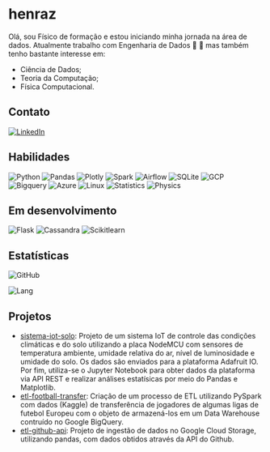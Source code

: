 # **henraz**

Olá, sou Físico de formação e estou iniciando minha jornada na área de dados. 
Atualmente trabalho com Engenharia de Dados :construction_worker: :game_die: mas também tenho bastante interesse em:

- Ciência de Dados;
- Teoria da Computação;
- Física Computacional.

## **Contato**

[![LinkedIn](https://img.shields.io/badge/LinkedIn-fffdc1?style=for-the-badge&logo=linkedin&logoColor=000)](https://www.linkedin.com/in/henraz/)

## **Habilidades**

![Python](https://img.shields.io/badge/Python-fffdc1?style=for-the-badge&logo=python)
![Pandas](https://img.shields.io/badge/Pandas-fffdc1?style=for-the-badge&logo=pandas&logoColor=000)
![Plotly](https://img.shields.io/badge/Plotly-fffdc1?style=for-the-badge&logo=plotly&logoColor=000)
![Spark](https://img.shields.io/badge/Spark-fffdc1?style=for-the-badge&logo=apachespark)
![Airflow](https://img.shields.io/badge/Airflow-fffdc1?style=for-the-badge&logo=apacheairflow&logoColor=000)
![SQLite](https://img.shields.io/badge/SQLite-fffdc1?style=for-the-badge&logo=sqlite&logoColor=000)
![GCP](https://img.shields.io/badge/Google_Cloud-fffdc1?style=for-the-badge&logo=google-cloud)
![Bigquery](https://img.shields.io/badge/BigQuery-fffdc1?style=for-the-badge&logo=googlebigquery)
![Azure](https://img.shields.io/badge/Azure-fffdc1?style=for-the-badge&logo=microsoftazure&logoColor=0055ff)
![Linux](https://img.shields.io/badge/Linux-fffdc1?style=for-the-badge&logo=linux&logoColor=000)
![Statistics](https://img.shields.io/badge/statsiticcs-fffdc1?style=for-the-badge&logo=Statistics&logoColor=000)
![Physics](https://img.shields.io/badge/physics-fffdc1?style=for-the-badge&logo=Physics&logoColor=000)

## **Em desenvolvimento**

![Flask](https://img.shields.io/badge/Flask-fffdc1?style=for-the-badge&logo=flask&logoColor=000)
![Cassandra](https://img.shields.io/badge/Cassandra-fffdc1?style=for-the-badge&logo=apachecassandra&logoColor=000)
![Scikitlearn](https://img.shields.io/badge/Scikit_learn-fffdc1?style=for-the-badge&logo=scikitlearn&logoColor=000)

## **Estatísticas**

![GitHub](https://github-readme-stats.vercel.app/api?username=henraz&theme=transparent&bg_color=fffdc1&show_icons=true&icon_color=fe9402&title_color=ff9400&text_color=000000)


![Lang](https://github-readme-stats-git-masterrstaa-rickstaa.vercel.app/api/top-langs/?username=henraz&layout=compact&bg_color=fffdc1&title_color=ff9400&text_color=000000)

## **Projetos**

- [sistema-iot-solo](https://github.com/henraz/sistema-IoT-solo): Projeto de um sistema IoT de controle das condições climáticas e do solo utilizando a placa NodeMCU com sensores de temperatura ambiente, umidade relativa do ar, nível de luminosidade e umidade do solo. Os dados são enviados para a plataforma Adafruit IO. Por fim, utiliza-se o Jupyter Notebook para obter dados da plataforma via API REST e realizar análises estatísicas por meio do Pandas e Matplotlib.
- [etl-football-transfer](https://github.com/henraz/etl-football-transfer): Criação de um processo de ETL utilizando PySpark com dados (Kaggle) de transferência de jogadores de algumas ligas de futebol Europeu com o objeto de armazená-los em um Data Warehouse contruído no Google BigQuery.
- [etl-github-api](https://github.com/henraz/etl-github-api): Projeto de ingestão de dados no Google Cloud Storage, utilizando pandas, com dados obtidos através da API do Github.
